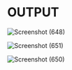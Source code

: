 # OUTPUT

![Screenshot (648)](https://user-images.githubusercontent.com/98829965/161255043-0c6653eb-3ed1-4fdd-b932-d98212f7138e.png)

![Screenshot (651)](https://user-images.githubusercontent.com/98829965/161255079-7698249d-e318-4cf3-9078-1d5a3c9569bd.png)

![Screenshot (650)](https://user-images.githubusercontent.com/98829965/161255088-9a0c0427-23d8-4830-841d-6ca8df4f4736.png)
